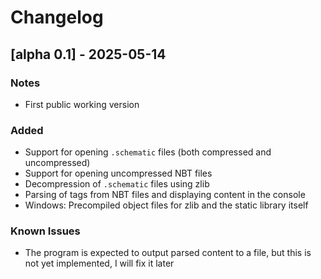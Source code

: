 # Changelog

## [alpha 0.1] - 2025-05-14
### Notes
- First public working version

### Added
- Support for opening `.schematic` files (both compressed and uncompressed)
- Support for opening uncompressed NBT files
- Decompression of `.schematic` files using zlib
- Parsing of tags from NBT files and displaying content in the console
- Windows: Precompiled object files for zlib and the static library itself

### Known Issues
- The program is expected to output parsed content to a file, but this is not yet implemented, I will fix it later